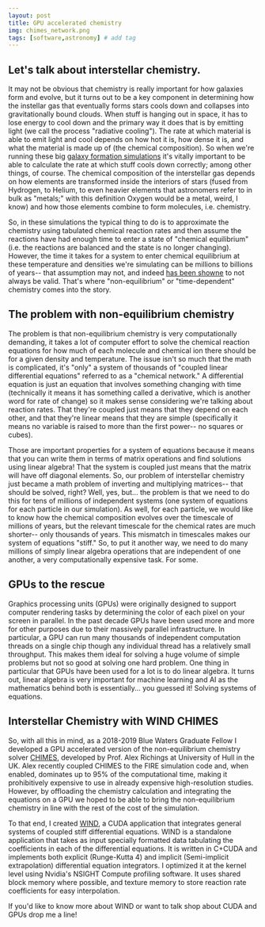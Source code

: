```yaml
---
layout: post
title: GPU accelerated chemistry 
img: chimes_network.png
tags: [software,astronomy] # add tag
---
```


## Let's talk about interstellar chemistry.
It may not be obvious that chemistry is really important for how galaxies form and evolve, but it turns out to be a key component in determining how the instellar gas that eventually forms stars cools down and collapses into gravitationally bound clouds. 
When stuff is hanging out in space, it has to lose energy to cool down and the primary way it does that is by emitting light (we call the process "radiative cooling"). 
The rate at which material is able to emit light and cool depends on how hot it is, how dense it is, and what the material is made up of (the chemical composition). 
So when we're running these big [galaxy formation simulations](https://fire.northwestern.edu) it's vitally important to be able to calculate the rate at which stuff cools down correctly; among other things, of course.
The chemical composition of the interstellar gas depends on how elements are transformed inside the interiors of stars (fused from Hydrogen, to Helium, to even heavier elements that astronomers refer to in bulk as "metals;" with this definition Oxygen would be a metal, weird, I know) and how those elements combine to form molecules, i.e. chemistry.

So, in these simulations the typical thing to do is to approximate the chemistry using tabulated chemical reaction rates and then assume the reactions have had enough time to enter a state of "chemical equilibrium" (i.e. the reactions are balanced and the state is no longer changing).
However, the time it takes for a system to enter chemical equilibrium at these temperature and densities we're simulating can be millions to billions of years-- that assumption may not, and indeed [has been showne](https://richings.bitbucket.io/chimes/home.html) to not always be valid. 
That's where "non-equilibrium" or "time-dependent" chemistry comes into the story. 

## The problem with non-equilibrium chemistry
The problem is that non-equilibrium chemistry is very computationally demanding, it takes a lot of computer effort to solve the chemical reaction equations for how much of each molecule and chemical ion there should be for a given density and temperature. 
The issue isn't so much that the math is complicated, it's "only" a system of thousands of "coupled linear differential equations" referred to as a "chemical network."
A differential equation is just an equation that involves something changing with time (technically it means it has something called a derivative, which is another word for rate of change) so it makes sense considering we're talking about reaction rates.
That they're coupled just means that they depend on each other, and that they're linear means that they are simple (specifically it means no variable is raised to more than the first power-- no squares or cubes).

Those are important properties for a system of equations because it means that you can write them in terms of matrix operations and find solutions using linear algebra!
That the system is coupled just means that the matrix will have off diagonal elements.
So, our problem of interstellar chemistry just became a math problem of inverting and multiplying matrices-- that should be solved, right?
Well, yes, but... the problem is that we need to do this for tens of millions of independent systems (one system of equations for each particle in our simulation).
As well, for each particle, we would like to know how the chemical composition evolves over the timescale of millions of years, but the relevant timescale for the chemical rates are much shorter-- only thousands of years.
This mismatch in timescales makes our system of equations "stiff."
So, to put it another way, we need to do many millions of simply linear algebra operations that are independent of one another, a very computationally expensive task.
For some.

## GPUs to the rescue
Graphics processing units (GPUs) were originally designed to support computer rendering tasks by determining the color of each pixel on your screen in parallel. 
In the past decade GPUs have been used more and more for other purposes due to their massively parallel infrastructure. 
In particular, a GPU can run many thousands of independent computation threads on a single chip though any individual thread has a relatively small throughput. 
This makes them ideal for solving a huge volume of simple problems but not so good at solving one hard problem.
One thing in particular that GPUs have been used for a lot is to do linear algebra. 
It turns out, linear algebra is very important for machine learning and AI as the mathematics behind both is essentially... you guessed it! 
Solving systems of equations.

## Interstellar Chemistry with WIND CHIMES
So, with all this in mind, as a 2018-2019 Blue Waters Graduate Fellow I developed a GPU accelerated version of the non-equilibrium chemistry solver [CHIMES](https://richings.bitbucket.io/chimes/home.html), developed by Prof. Alex Richings at University of Hull in the UK.
Alex recently coupled CHIMES to the FIRE simulation code and, when enabled, dominates up to 95% of the computational time, making it prohibitively expensive to use in already expensive high-resolution studies.
However, by offloading the chemistry calculation and integrating the equations on a GPU we hoped to be able to bring the non-equilibrium chemistry in line with the rest of the cost of the simulation.

To that end, I created [WIND](https://github.com/agurvich/WIND), a CUDA application that integrates general systems of coupled stiff differential equations.
WIND is a standalone application that takes as input specially formatted data tabulating the coefficients in each of the differential equations. 
It is written in C+CUDA and implements both explicit (Runge-Kutta 4) and implicit (Semi-implicit extrapolation) differential equation integrators.
I optimized it at the kernel level using Nvidia's NSIGHT Compute profiling software. 
It uses shared block memory where possible, and texture memory to store reaction rate coefficients for easy interpolation. 

If you'd like to know more about WIND or want to talk shop about CUDA and GPUs drop me a line!